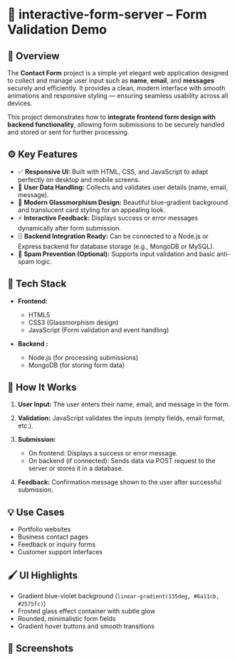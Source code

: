# 📨 interactive-form-server – Form Validation Demo

## 📘 Overview

The **Contact Form** project is a simple yet elegant web application designed to collect and manage user input such as **name**, **email**, and **messages** securely and efficiently.
It provides a clean, modern interface with smooth animations and responsive styling — ensuring seamless usability across all devices.

This project demonstrates how to **integrate frontend form design with backend functionality**, allowing form submissions to be securely handled and stored or sent for further processing.


## ⚙️ Key Features

* ✅ **Responsive UI:** Built with HTML, CSS, and JavaScript to adapt perfectly on desktop and mobile screens.
* 🔐 **User Data Handling:** Collects and validates user details (name, email, message).
* 🎨 **Modern Glassmorphism Design:** Beautiful blue-gradient background and translucent card styling for an appealing look.
* ⚡ **Interactive Feedback:** Displays success or error messages dynamically after form submission.
* 🗄️ **Backend Integration Ready:** Can be connected to a Node.js or Express backend for database storage (e.g., MongoDB or MySQL).
* 🚫 **Spam Prevention (Optional):** Supports input validation and basic anti-spam logic.


## 🧩 Tech Stack

* **Frontend:**

  * HTML5
  * CSS3 (Glassmorphism design)
  * JavaScript (Form validation and event handling)

* **Backend :**

  * Node.js (for processing submissions)
  * MongoDB (for storing form data)
  

## 🚀 How It Works

1. **User Input:** The user enters their name, email, and message in the form.
2. **Validation:** JavaScript validates the inputs (empty fields, email format, etc.).
3. **Submission:**

   * On frontend: Displays a success or error message.
   * On backend (if connected): Sends data via POST request to the server or stores it in a database.
4. **Feedback:** Confirmation message shown to the user after successful submission.


## 💡 Use Cases

* Portfolio websites
* Business contact pages
* Feedback or inquiry forms
* Customer support interfaces


## 🖌️ UI Highlights

* Gradient blue-violet background (`linear-gradient(135deg, #6a11cb, #2575fc)`)
* Frosted glass effect container with subtle glow
* Rounded, minimalistic form fields
* Gradient hover buttons and smooth transitions


## 📸 Screenshots
